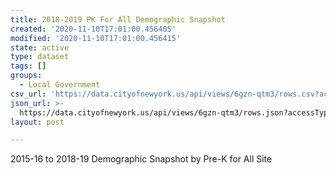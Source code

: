 ```yaml
---
title: 2018-2019 PK For All Demographic Snapshot
created: '2020-11-10T17:01:00.456405'
modified: '2020-11-10T17:01:00.456415'
state: active
type: dataset
tags: []
groups:
  - Local Government
csv_url: 'https://data.cityofnewyork.us/api/views/6gzn-qtm3/rows.csv?accessType=DOWNLOAD'
json_url: >-
  https://data.cityofnewyork.us/api/views/6gzn-qtm3/rows.json?accessType=DOWNLOAD
layout: post

---
```

2015-16 to 2018-19  Demographic Snapshot by Pre-K for All Site

